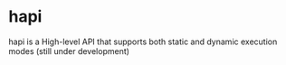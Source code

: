 # hapi
hapi is a High-level API that supports both static and dynamic execution modes (still under development)
